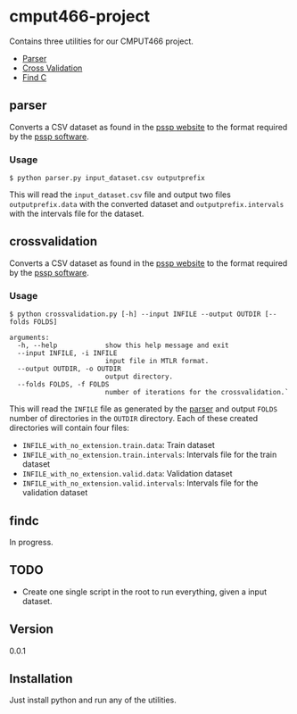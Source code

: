 # cmput466-project

Contains three utilities for our CMPUT466 project.

  - [Parser](#parser)
  - [Cross Validation](#crossvalidation)
  - [Find C](#findc)

## parser

Converts a CSV dataset as found in the [pssp website](pssp.srv.ualberta.ca/predictors/public) to the format required by the [pssp software](http://pssp.srv.ualberta.ca/downloads/new).

### Usage

`$ python parser.py input_dataset.csv outputprefix`

This will read the `input_dataset.csv` file and output two files `outputprefix.data` with the converted dataset and `outputprefix.intervals` with the intervals file for the dataset.

## crossvalidation

Converts a CSV dataset as found in the [pssp website](pssp.srv.ualberta.ca/predictors/public) to the format required by the [pssp software](http://pssp.srv.ualberta.ca/downloads/new).

### Usage

`$ python crossvalidation.py [-h] --input INFILE --output OUTDIR [--folds FOLDS]`

```
arguments:
  -h, --help            show this help message and exit
  --input INFILE, -i INFILE
                        input file in MTLR format.
  --output OUTDIR, -o OUTDIR
                        output directory.
  --folds FOLDS, -f FOLDS
                        number of iterations for the crossvalidation.`
```

This will read the `INFILE` file as generated by the [parser](#parser) and output `FOLDS` number of directories in the `OUTDIR` directory. Each of these created directories will contain four files:

* `INFILE_with_no_extension.train.data`: Train dataset
* `INFILE_with_no_extension.train.intervals`: Intervals file for the train dataset
* `INFILE_with_no_extension.valid.data`: Validation dataset
* `INFILE_with_no_extension.valid.intervals`: Intervals file for the validation dataset

## findc

In progress.

## TODO

* Create one single script in the root to run everything, given a input dataset.

## Version

0.0.1

## Installation

Just install python and run any of the utilities.
